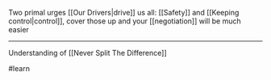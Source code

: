 Two primal urges [[Our Drivers|drive]] us all: [[Safety]] and [[Keeping control|control]], cover those up and your [[negotiation]] will be much easier

---

Understanding of [[Never Split The Difference]]

#learn
